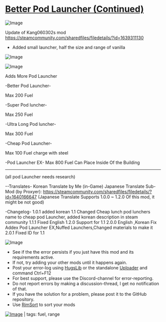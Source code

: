 # [Better Pod Launcher (Continued)](https://steamcommunity.com/sharedfiles/filedetails/?id=2297374652)

![Image](https://i.imgur.com/buuPQel.png)

Update of Kang060302s mod
https://steamcommunity.com/sharedfiles/filedetails/?id=1639311130

- Added small launcher, half the size and range of vanilla

![Image](https://i.imgur.com/pufA0kM.png)
	
![Image](https://i.imgur.com/Z4GOv8H.png)

Adds More Pod Launcher

-Better Pod Launcher-

Max 200 Fuel

-Super Pod luncher-

Max 250 Fuel

-Ultra Long Pod luncher-

Max 300 Fuel

-Cheap Pod Launcher-

Max 100 Fuel
charge with steel

-Pod Launcher EX-
Max 800 Fuel
Can Place Inside Of the Building

------
(all pod Launcher needs research)

--Translates-
Korean Translate by Me (in-Game)
Japanese Translate Sub-Mod (by Proxyer): https://steamcommunity.com/sharedfiles/filedetails/?id=1640166647
(Japanese Translate Supports 1.0.0 ~ 1.2.0 Of this mod, it might be not good)

-Changelog-
1.0.1 added korean
1.1 Changed Cheap lunch pod lunchers name to cheap pod Launcher, added korean description in steam community
1.1.1 Fixed English
1.2.0 Support for 1.1
2.0.0 English ,Korean Fix Addex Pod Launcher EX,Nuffed Launchers,Changed materials to make it
2.0.1 Fixed ID for 1.1

![Image](https://i.imgur.com/PwoNOj4.png)



-  See if the the error persists if you just have this mod and its requirements active.
-  If not, try adding your other mods until it happens again.
-  Post your error-log using [HugsLib](https://steamcommunity.com/workshop/filedetails/?id=818773962) or the standalone [Uploader](https://steamcommunity.com/sharedfiles/filedetails/?id=2873415404) and command Ctrl+F12
-  For best support, please use the Discord-channel for error-reporting.
-  Do not report errors by making a discussion-thread, I get no notification of that.
-  If you have the solution for a problem, please post it to the GitHub repository.
-  Use [RimSort](https://github.com/RimSort/RimSort/releases/latest) to sort your mods

 

[![Image](https://img.shields.io/github/v/release/emipa606/BetterPodLauncher?label=latest%20version&style=plastic&color=9f1111&labelColor=black)](https://steamcommunity.com/sharedfiles/filedetails/changelog/2297374652) | tags:  fuel,  range
